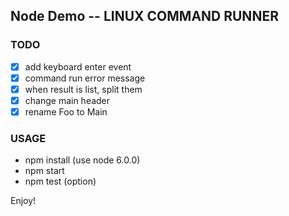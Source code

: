 ## Node Demo -- LINUX COMMAND RUNNER

### TODO

- [x] add keyboard enter event
- [x] command run error message
- [x] when result is list, split them
- [x] change main header
- [x] rename Foo to Main

### USAGE

* npm install (use node 6.0.0)
* npm start
* npm test (option)

Enjoy!  
